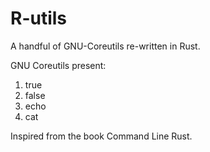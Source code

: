 # R-utils
A handful of GNU-Coreutils re-written in Rust.


GNU Coreutils present:

1. true
2. false
3. echo
4. cat




Inspired from the book Command Line Rust.

